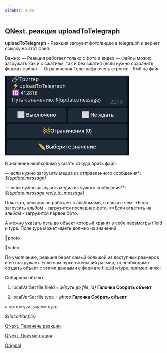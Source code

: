 ```yaml
---
sidebar: auto
---
```


## QNext. реакция uploadToTelegraph

**uploadToTelegraph** - Реакция загрузит фото/видео в telegra.ph и вернет ссылку на этот файл. 

Важно:
— Реакция работает только с фото и видео
— Файлы можно загружать как и с сжатием, так и без сжатия (если нужно сохранить формат файла)
— Ограничения Телеграфа очень строгие - 5мб на файл

![](./1.png)

В значение необходимо указать откуда брать файл:

— если нужно загрузить медиа из отправленного сообщения*:  
_${update.message}_

— если нужно загрузить медиа из чужого сообщения**: _${update.message.reply_to_message}_

Пока что, реакция не работает с альбомами, в связи с чем:
*Если загрузить альбом - загрузится последнее фото.
**Если ответить на альбом - загрузится первое фото.


А можно указать путь до объект который хранит в себе параметры fileId и type. Поле type может иметь должно из значений:

🔸photo

🔸video



По умолчанию, реакция берет самый большой из доступных размеров и его загружает. Если вам нужен меньший размер, то необходимо создать объект с этими данными в формате file_id и type, пример ниже:

Собираем объект:

1) localVarSet file.fileId = _${путь до file_id}_ **Галочка Собрать объект**

2) localVarSet file.type = _photo_ **Галочка Собрать объект**

а потом указываем путь:

_${localVar.file}_



[QNext. Перечень реакции](/docs-test/ph/reactions)

[QNext. Документация](/docs-test/ph)

[Original](https://telegra.ph/QNext-admin-reaction-uploadToTelegraph-09-17)